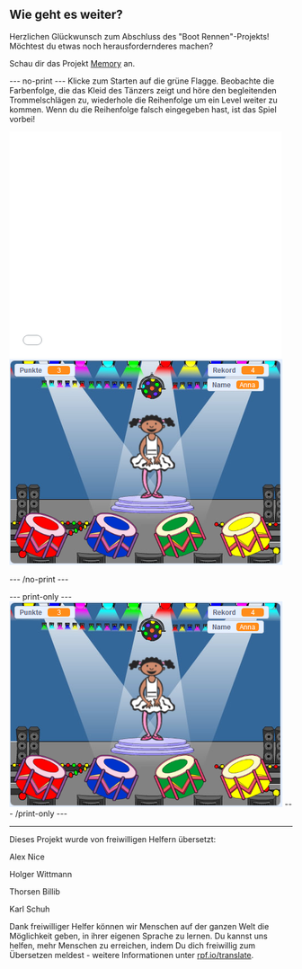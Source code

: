 ## Wie geht es weiter?

Herzlichen Glückwunsch zum Abschluss des "Boot Rennen"-Projekts! Möchtest du etwas noch herausfordernderes machen?

Schau dir das Projekt [Memory](https://projects.raspberrypi.org/de-DE/projects/memory?utm_source=pathway&utm_medium=whatnext&utm_campaign=projects) an.

--- no-print --- Klicke zum Starten auf die grüne Flagge. Beobachte die Farbenfolge, die das Kleid des Tänzers zeigt und höre den begleitenden Trommelschlägen zu, wiederhole die Reihenfolge um ein Level weiter zu kommen. Wenn du die Reihenfolge falsch eingegeben hast, ist das Spiel vorbei!

<div class="scratch-preview">
  <iframe allowtransparency="true" width="485" height="402" src="//scratch.mit.edu/projects/embed/284452634/?autostart=false" frameborder="0" allowfullscreen scrolling="no" mark="crwd-mark"></iframe> <img src="images/memory-screenshot.png" />
</div>

--- /no-print ---

--- print-only --- ![screenshot of finished game](images/memory-screenshot.png) --- /print-only ---

***

Dieses Projekt wurde von freiwilligen Helfern übersetzt:

Alex Nice

Holger Wittmann

Thorsen Billib

Karl Schuh

Dank freiwilliger Helfer können wir Menschen auf der ganzen Welt die Möglichkeit geben, in ihrer eigenen Sprache zu lernen. Du kannst uns helfen, mehr Menschen zu erreichen, indem Du dich freiwillig zum Übersetzen meldest - weitere Informationen unter [rpf.io/translate](https://rpf.io/translate).